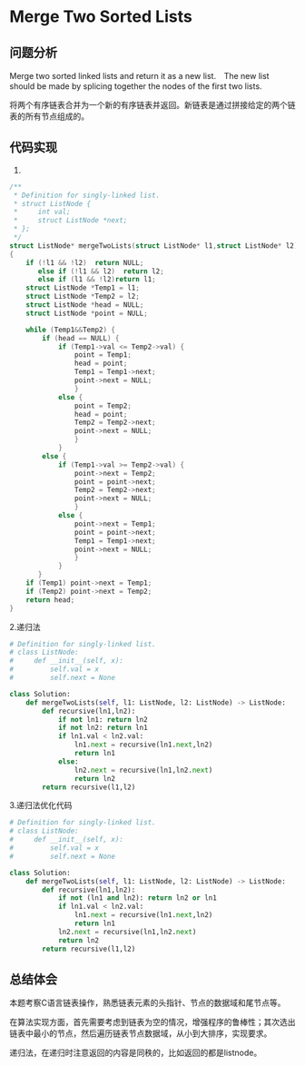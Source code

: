 # Merge Two Sorted Lists

## 问题分析
Merge two sorted linked lists and return it as a new list.　The new list should be made by splicing together the nodes of the first two lists.

将两个有序链表合并为一个新的有序链表并返回。新链表是通过拼接给定的两个链表的所有节点组成的。 

## 代码实现
1.
``` C
/**
 * Definition for singly-linked list.
 * struct ListNode {
 *     int val;
 *     struct ListNode *next;
 * };
 */
struct ListNode* mergeTwoLists(struct ListNode* l1,struct ListNode* l2)
{
	if (!l1 && !l2)  return NULL;
	   else if (!l1 && l2)  return l2;
	   else if (l1 && !l2)return l1;
	struct ListNode *Temp1 = l1;
	struct ListNode *Temp2 = l2;
	struct ListNode *head = NULL;
	struct ListNode *point = NULL;

	while (Temp1&&Temp2) {
		if (head == NULL) {
			if (Temp1->val <= Temp2->val) {
				point = Temp1;
				head = point;
				Temp1 = Temp1->next;
				point->next = NULL;
			    }
			else {
				point = Temp2;
				head = point;
				Temp2 = Temp2->next;
				point->next = NULL;
			    }
		    }
		else {
			if (Temp1->val >= Temp2->val) {
				point->next = Temp2;
				point = point->next;
				Temp2 = Temp2->next;
				point->next = NULL;
			    }
			else {
				point->next = Temp1;
				point = point->next;
				Temp1 = Temp1->next;
				point->next = NULL;
			    }
		    }
	   }
	if (Temp1) point->next = Temp1;
	if (Temp2) point->next = Temp2;
	return head;
}
```

2.递归法
```python
# Definition for singly-linked list.
# class ListNode:
#     def __init__(self, x):
#         self.val = x
#         self.next = None

class Solution:
    def mergeTwoLists(self, l1: ListNode, l2: ListNode) -> ListNode:
        def recursive(ln1,ln2):
            if not ln1: return ln2
            if not ln2: return ln1
            if ln1.val < ln2.val:
                ln1.next = recursive(ln1.next,ln2)
                return ln1
            else:
                ln2.next = recursive(ln1,ln2.next)
                return ln2
        return recursive(l1,l2)
```

3.递归法优化代码
```python
# Definition for singly-linked list.
# class ListNode:
#     def __init__(self, x):
#         self.val = x
#         self.next = None

class Solution:
    def mergeTwoLists(self, l1: ListNode, l2: ListNode) -> ListNode:
        def recursive(ln1,ln2):
            if not (ln1 and ln2): return ln2 or ln1
            if ln1.val < ln2.val:
                ln1.next = recursive(ln1.next,ln2)
                return ln1
            ln2.next = recursive(ln1,ln2.next)
            return ln2
        return recursive(l1,l2)
```

## 总结体会
本题考察C语言链表操作，熟悉链表元素的头指针、节点的数据域和尾节点等。

在算法实现方面，首先需要考虑到链表为空的情况，增强程序的鲁棒性；其次选出链表中最小的节点，然后遍历链表节点数据域，从小到大排序，实现要求。

递归法，在递归时注意返回的内容是同秩的，比如返回的都是listnode。